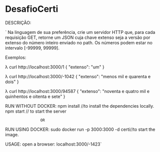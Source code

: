 # DesafioCerti

DESCRIÇÃO:

`
Na linguagem de sua preferência, crie um servidor HTTP que, para cada
requisição GET, retorne um JSON cuja chave extenso seja a versão por
extenso do número inteiro enviado no path. Os números podem estar no
intervalo [-99999, 99999].


Exemplos:


λ curl http://localhost:3000/1
{ "extenso": "um" }

λ curl http://localhost:3000/-1042
{ "extenso": "menos mil e quarenta e dois" }

λ curl http://localhost:3000/94587
{ "extenso": "noventa e quatro mil e quinhentos e oitenta e sete" }

RUN WITHOUT DOCKER:
 npm install //to install the dependencies locally.
npm start // to start the server

                    OR

RUN USING DOCKER:
sudo docker run -p 3000:3000 -d certi//to start the image.

USAGE:
open a browser:
localhost:3000/-1423`
